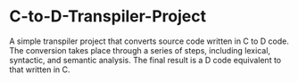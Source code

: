 # C-to-D-Transpiler-Project
A simple transpiler project that converts source code written in C to D code. The conversion takes place through a series of steps, including lexical, syntactic, and semantic analysis. The final result is a D code equivalent to that written in C.

